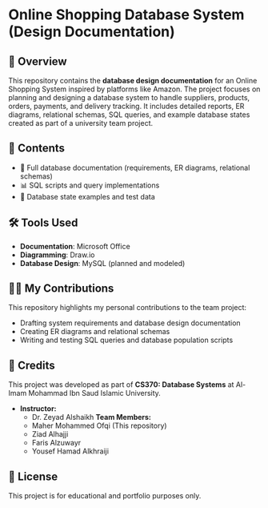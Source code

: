 
# Online Shopping Database System (Design Documentation)

## 📖 Overview
This repository contains the **database design documentation** for an Online Shopping System inspired by platforms like Amazon. The project focuses on planning and designing a database system to handle suppliers, products, orders, payments, and delivery tracking. It includes detailed reports, ER diagrams, relational schemas, SQL queries, and example database states created as part of a university team project.

## 📑 Contents
- 📄 Full database documentation (requirements, ER diagrams, relational schemas)
- 📊 SQL scripts and query implementations
- 📝 Database state examples and test data

## 🛠️ Tools Used
- **Documentation**: Microsoft Office  
- **Diagramming**: Draw.io  
- **Database Design**: MySQL (planned and modeled)

## 👨‍💻 My Contributions
This repository highlights my personal contributions to the team project:
- Drafting system requirements and database design documentation
- Creating ER diagrams and relational schemas
- Writing and testing SQL queries and database population scripts

## 📌 Credits
This project was developed as part of **CS370: Database Systems** at Al-Imam Mohammad Ibn Saud Islamic University.  

- **Instructor:**
  - Dr. Zeyad Alshaikh
 **Team Members:**
  - Maher Mohammed Ofqi (This repository)
  - Ziad Alhajji
  - Faris Alzuwayr
  - Yousef Hamad Alkhraiji

## 📜 License
This project is for educational and portfolio purposes only.
